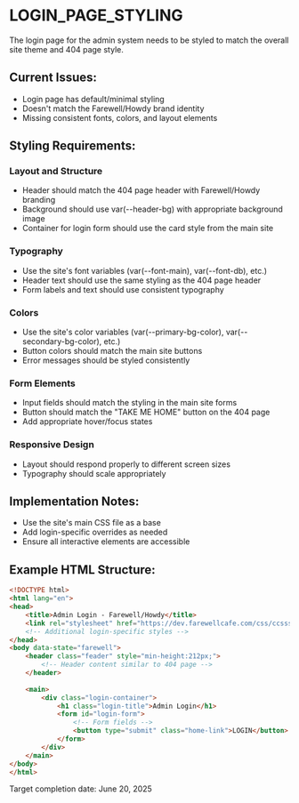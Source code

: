 # LOGIN_PAGE_STYLING

The login page for the admin system needs to be styled to match the overall site theme and 404 page style.

## Current Issues:
- Login page has default/minimal styling
- Doesn't match the Farewell/Howdy brand identity
- Missing consistent fonts, colors, and layout elements

## Styling Requirements:

### Layout and Structure
- Header should match the 404 page header with Farewell/Howdy branding
- Background should use var(--header-bg) with appropriate background image
- Container for login form should use the card style from the main site

### Typography
- Use the site's font variables (var(--font-main), var(--font-db), etc.)
- Header text should use the same styling as the 404 page header
- Form labels and text should use consistent typography

### Colors
- Use the site's color variables (var(--primary-bg-color), var(--secondary-bg-color), etc.)
- Button colors should match the main site buttons
- Error messages should be styled consistently

### Form Elements
- Input fields should match the styling in the main site forms
- Button should match the "TAKE ME HOME" button on the 404 page
- Add appropriate hover/focus states

### Responsive Design
- Layout should respond properly to different screen sizes
- Typography should scale appropriately

## Implementation Notes:
- Use the site's main CSS file as a base
- Add login-specific overrides as needed
- Ensure all interactive elements are accessible

## Example HTML Structure:
```html
<!DOCTYPE html>
<html lang="en">
<head>
    <title>Admin Login - Farewell/Howdy</title>
    <link rel="stylesheet" href="https://dev.farewellcafe.com/css/ccssss.css">
    <!-- Additional login-specific styles -->
</head>
<body data-state="farewell">
    <header class="feader" style="min-height:212px;">
        <!-- Header content similar to 404 page -->
    </header>
    
    <main>
        <div class="login-container">
            <h1 class="login-title">Admin Login</h1>
            <form id="login-form">
                <!-- Form fields -->
                <button type="submit" class="home-link">LOGIN</button>
            </form>
        </div>
    </main>
</body>
</html>
```

Target completion date: June 20, 2025
